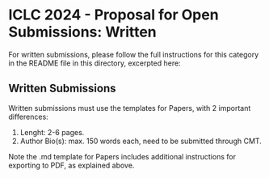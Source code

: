# ICLC 2024 - Proposal for Open Submissions: Written

For written submissions, please follow the full instructions for this category in the README file in this directory, excerpted here: 

## Written Submissions
Written submissions must use the templates for Papers, with 2 important differences:

1. Lenght: 2-6 pages.
2. Author Bio(s): max. 150 words each, need to be submitted through CMT.

Note the .md template for Papers includes additional instructions for exporting to PDF, as explained above.
